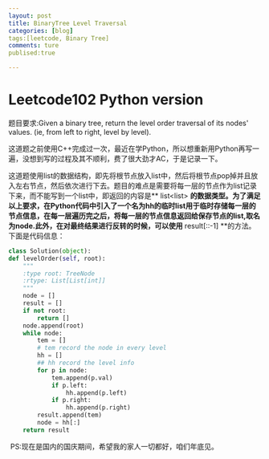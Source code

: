 ```yaml
---
layout: post
title: BinaryTree Level Traversal
categories: [blog]
tags:[leetcode, Binary Tree]
comments: ture
publised:true

---
```

# Leetcode102 Python version
题目要求:Given a binary tree, return the level order traversal of its nodes' values. (ie, from left to right, level by level).

这道题之前使用C++完成过一次，最近在学Python，所以想重新用Python再写一遍，没想到写的过程及其不顺利，费了很大劲才AC，于是记录一下。

这道题使用list的数据结构，即先将根节点放入list中，然后将根节点pop掉并且放入左右节点，然后依次进行下去。题目的难点是需要将每一层的节点作为list记录下来，而不能写到一个list中，即返回的内容是** list<list<int>> **的数据类型。为了满足以上要求，在Python代码中引入了一个名为hh的临时list用于临时存储每一层的节点信息，在每一层遍历完之后，将每一层的节点信息返回给保存节点的list,取名为node.此外，在对最终结果进行反转的时候，可以使用** result[::-1] **的方法。下面是代码信息：

```python
class Solution(object):
def levelOrder(self, root):
    """
    :type root: TreeNode
    :rtype: List[List[int]]
    """
    node = []
    result = []
    if not root:
        return []
    node.append(root)
    while node:
        tem = []
        # tem record the node in every level
        hh = []
        ## hh record the level info
        for p in node:
            tem.append(p.val)
            if p.left:
                hh.append(p.left)
            if p.right:
                hh.append(p.right)
        result.append(tem)
        node = hh[:]
    return result
```

​       PS:现在是国内的国庆期间，希望我的家人一切都好，咱们年底见。